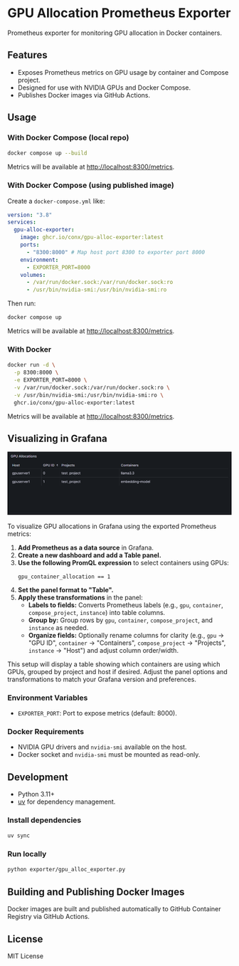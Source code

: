 # GPU Allocation Prometheus Exporter

Prometheus exporter for monitoring GPU allocation in Docker containers.

## Features

- Exposes Prometheus metrics on GPU usage by container and Compose project.
- Designed for use with NVIDIA GPUs and Docker Compose.
- Publishes Docker images via GitHub Actions.

## Usage

### With Docker Compose (local repo)

```sh
docker compose up --build
```

Metrics will be available at [http://localhost:8300/metrics](http://localhost:8300/metrics).

### With Docker Compose (using published image)

Create a `docker-compose.yml` like:

```yaml
version: "3.8"
services:
  gpu-alloc-exporter:
    image: ghcr.io/conx/gpu-alloc-exporter:latest
    ports:
      - "8300:8000" # Map host port 8300 to exporter port 8000
    environment:
      - EXPORTER_PORT=8000
    volumes:
      - /var/run/docker.sock:/var/run/docker.sock:ro
      - /usr/bin/nvidia-smi:/usr/bin/nvidia-smi:ro
```

Then run:

```sh
docker compose up
```

Metrics will be available at [http://localhost:8300/metrics](http://localhost:8300/metrics).

### With Docker

```sh
docker run -d \
  -p 8300:8000 \
  -e EXPORTER_PORT=8000 \
  -v /var/run/docker.sock:/var/run/docker.sock:ro \
  -v /usr/bin/nvidia-smi:/usr/bin/nvidia-smi:ro \
  ghcr.io/conx/gpu-alloc-exporter:latest
```

Metrics will be available at [http://localhost:8300/metrics](http://localhost:8300/metrics).

## Visualizing in Grafana

![Grafana GPU Allocations Table](doc/grafana-gpu-alloc.png)

To visualize GPU allocations in Grafana using the exported Prometheus metrics:

1. **Add Prometheus as a data source** in Grafana.
2. **Create a new dashboard and add a Table panel.**
3. **Use the following PromQL expression** to select containers using GPUs:
   ```promql
   gpu_container_allocation == 1
   ```
4. **Set the panel format to "Table".**
5. **Apply these transformations** in the panel:
   - **Labels to fields:** Converts Prometheus labels (e.g., `gpu`, `container`, `compose_project`, `instance`) into table columns.
   - **Group by:** Group rows by `gpu`, `container`, `compose_project`, and `instance` as needed.
   - **Organize fields:** Optionally rename columns for clarity (e.g., `gpu` → "GPU ID", `container` → "Containers", `compose_project` → "Projects", `instance` → "Host") and adjust column order/width.

This setup will display a table showing which containers are using which GPUs, grouped by project and host if desired. Adjust the panel options and transformations to match your Grafana version and preferences.

### Environment Variables

- `EXPORTER_PORT`: Port to expose metrics (default: 8000).

### Docker Requirements

- NVIDIA GPU drivers and `nvidia-smi` available on the host.
- Docker socket and `nvidia-smi` must be mounted as read-only.

## Development

- Python 3.11+
- [uv](https://github.com/astral-sh/uv) for dependency management.

### Install dependencies

```sh
uv sync
```

### Run locally

```sh
python exporter/gpu_alloc_exporter.py
```

## Building and Publishing Docker Images

Docker images are built and published automatically to GitHub Container Registry via GitHub Actions.

## License

MIT License
